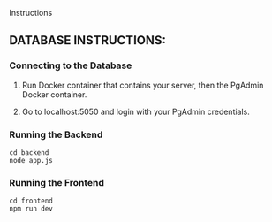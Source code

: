 Instructions

## DATABASE INSTRUCTIONS:
### Connecting to the Database
1. Run Docker container that contains your server, then the PgAdmin Docker container.

2. Go to localhost:5050 and login with your PgAdmin credentials.

### Running the Backend
`cd backend`  
`node app.js`

### Running the Frontend
`cd frontend`  
`npm run dev`